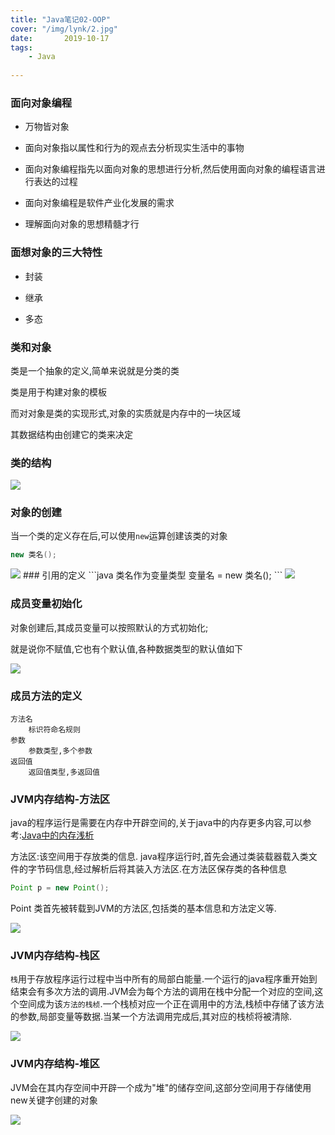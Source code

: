 ```yaml
---
title: "Java笔记02-OOP"
cover: "/img/lynk/2.jpg"
date:       2019-10-17
tags:
	- Java
	
---
```









### 面向对象编程
- 万物皆对象

- 面向对象指以属性和行为的观点去分析现实生活中的事物

- 面向对象编程指先以面向对象的思想进行分析,然后使用面向对象的编程语言进行表达的过程

- 面向对象编程是软件产业化发展的需求

- 理解面向对象的思想精髓才行

### 面想对象的三大特性
- 封装

- 继承

- 多态

### 类和对象
类是一个抽象的定义,简单来说就是分类的类

类是用于构建对象的模板

而对对象是类的实现形式,对象的实质就是内存中的一块区域

其数据结构由创建它的类来决定

### 类的结构
<img src="/img/posts/note/101601.png">

### 对象的创建
当一个类的定义存在后,可以使用`new`运算创建该类的对象

```java
new 类名();
```
<img src="/img/posts/note/101602.png">
### 引用的定义
```java
类名作为变量类型 变量名 = new 类名();
```
<img src="/img/posts/note/101603.png">

### 成员变量初始化
对象创建后,其成员变量可以按照默认的方式初始化;

就是说你不赋值,它也有个默认值,各种数据类型的默认值如下

<img src="/img/posts/note/101604.png">

### 成员方法的定义
```
方法名  
    标识符命名规则  
参数  
    参数类型,多个参数  
返回值  
    返回值类型,多返回值  
```
### JVM内存结构-方法区
java的程序运行是需要在内存中开辟空间的,关于java中的内存更多内容,可以参考:[Java中的内存浅析](https://victorfengming.gitee.io/blog/java-ram/)

方法区:该空间用于存放类的信息. java程序运行时,首先会通过类装载器载入类文件的字节码信息,经过解析后将其装入方法区.在方法区保存类的各种信息
```java
Point p = new Point();
```
Point 类首先被转载到JVM的方法区,包括类的基本信息和方法定义等.

<img src="/img/posts/note/101605.png">

### JVM内存结构-栈区
`栈`用于存放程序运行过程中当中所有的局部白能量.一个运行的java程序重开始到结束会有多次方法的调用.JVM会为每个方法的调用在栈中分配一个对应的空间,这个空间成为该`方法的栈桢`.一个栈桢对应一个正在调用中的方法,栈桢中存储了该方法的参数,局部变量等数据.当某一个方法调用完成后,其对应的栈桢将被清除.

<img src="/img/posts/note/101606.png">

### JVM内存结构-堆区

JVM会在其内存空间中开辟一个成为"堆"的储存空间,这部分空间用于存储使用new关键字创建的对象

<img src="/img/posts/note/101607.png">
